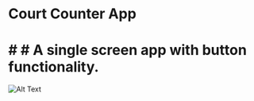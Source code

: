 # Court Counter App
# # # A single screen app with button functionality.
![Alt Text](https://www.dropbox.com/s/0n0spgbtwvh5e4w/Project2.gif)
